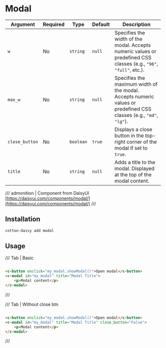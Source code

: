 # Modal

| Argument       | Required | Type      | Default | Description                                                                                                        |
|----------------|----------|-----------|---------|--------------------------------------------------------------------------------------------------------------------|
| `w`            | No       | `string`  | `null`  | Specifies the width of the modal. Accepts numeric values or predefined CSS classes (e.g., `"96"`, `"full"`, etc.). |
| `max_w`        | No       | `string`  | `null`  | Specifies the maximum width of the modal. Accepts numeric values or predefined CSS classes (e.g., `"md"`, `"lg"`). |
| `close_button` | No       | `boolean` | `true`  | Displays a close button in the top-right corner of the modal if set to `true`.                                     |
| `title`        | No       | `string`  | `null`  | Adds a title to the modal. Displayed at the top of the modal content.                                              |

/// admonition | Component from DaisyUI
[https://daisyui.com/components/modal/](https://daisyui.com/components/modal/)
///

## Installation

```bash
cotton-daisy add modal
```

## Usage

/// Tab | Basic

```html

<c-button onclick="my_modal.showModal()">Open modal</c-button>
<c-modal id="my_modal" title="Modal Title">
    <p>Modal content</p>
</c-modal>
```

///

/// Tab | Without close btn

```html

<c-button onclick="my_modal.showModal()">Open modal</c-button>
<c-modal id="my_modal" title="Modal Title" close_button="False">
    <p>Modal content</p>
</c-modal>
```

///
